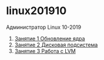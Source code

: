 # linux201910
Администратор Linux 10-2019
001. [Занятие 1 Обновление ядра](https://github.com/RomaK79/linux201910/tree/master/lesson1)
001. [Занятие 2 Дисковая подсистема](https://github.com/RomaK79/linux201910/tree/master/lesson2)
001. [Занятие 3 Работа с LVM](https://github.com/RomaK79/linux201910/tree/master/lesson3)
